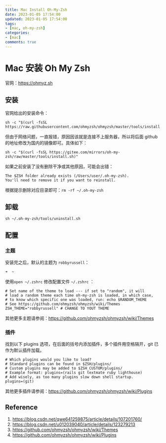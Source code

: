 ```yaml
---
title: Mac Install Oh-My-Zsh
date: 2023-01-05 17:54:00
updated: 2023-01-05 17:54:00
tags: 
- [mac, oh-my-zsh]
categories: 
- [mac]
comments: true
---
```


# Mac 安装 Oh My Zsh

官网：https://ohmyz.sh

## 安装

官网给出的安装命令：

```shell
sh -c "$(curl -fsSL https://raw.githubusercontent.com/ohmyzsh/ohmyzsh/master/tools/install.sh)"
```

但由于网络问题，一直报错，原因因该就是连接不上服务器，所以将后面 github 的地址修改为国内的镜像即可。具体如下：

```shell
sh -c "$(curl -fsSL https://gitee.com/mirrors/oh-my-zsh/raw/master/tools/install.sh)"
```

如果之前安装了没有删除干净或其他原因，可能会出错：

```shell
The $ZSH folder already exists (/Users/user/.oh-my-zsh).
You'll need to remove it if you want to reinstall.
```

根据提示删除对应目录即可：`rm -rf ~/.oh-my-zsh`

## 卸载

```shell
sh ~/.oh-my-zsh/tools/uninstall.sh
```

## 配置

### 主题

安装完之后，默认的主题为 `robbyrussell`：

```shell
➜  ~ 
```

使用`open ~/.zshrc` 修改配置文件 `~/.zshrc` ：

```properties
# Set name of the theme to load --- if set to "random", it will
# load a random theme each time oh-my-zsh is loaded, in which case,
# to know which specific one was loaded, run: echo $RANDOM_THEME
# See https://github.com/ohmyzsh/ohmyzsh/wiki/Themes
ZSH_THEME="robbyrussell" # CHANGE TO YOUT THEME
```

其他更多主题请参阅：https://github.com/ohmyzsh/ohmyzsh/wiki/Themes

### 插件

找到以下 plugins 选项，在后面的括号内添加插件，多个插件用空格隔开，git 已作为默认插件加载。

```properties
# Which plugins would you like to load?
# Standard plugins can be found in $ZSH/plugins/
# Custom plugins may be added to $ZSH_CUSTOM/plugins/
# Example format: plugins=(rails git textmate ruby lighthouse)
# Add wisely, as too many plugins slow down shell startup.
plugins=(git)
```

其他更多插件请参阅：https://github.com/ohmyzsh/ohmyzsh/wiki/Plugins

## Reference

1. https://blog.csdn.net/qwe641259875/article/details/107201760/
2. https://blog.csdn.net/u012039040/article/details/123279213
3. https://github.com/ohmyzsh/ohmyzsh/wiki/Themes
4. https://github.com/ohmyzsh/ohmyzsh/wiki/Plugins
